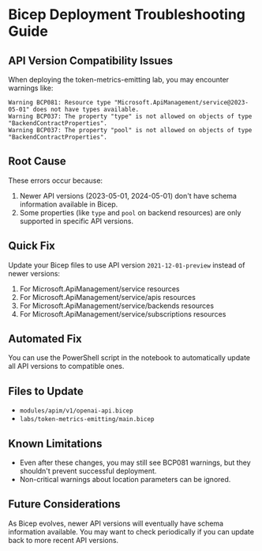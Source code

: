 # Bicep Deployment Troubleshooting Guide

## API Version Compatibility Issues

When deploying the token-metrics-emitting lab, you may encounter warnings like:

```
Warning BCP081: Resource type "Microsoft.ApiManagement/service@2023-05-01" does not have types available.
Warning BCP037: The property "type" is not allowed on objects of type "BackendContractProperties".
Warning BCP037: The property "pool" is not allowed on objects of type "BackendContractProperties".
```

## Root Cause

These errors occur because:
1. Newer API versions (2023-05-01, 2024-05-01) don't have schema information available in Bicep.
2. Some properties (like `type` and `pool` on backend resources) are only supported in specific API versions.

## Quick Fix

Update your Bicep files to use API version `2021-12-01-preview` instead of newer versions:

1. For Microsoft.ApiManagement/service resources
2. For Microsoft.ApiManagement/service/apis resources
3. For Microsoft.ApiManagement/service/backends resources
4. For Microsoft.ApiManagement/service/subscriptions resources

## Automated Fix

You can use the PowerShell script in the notebook to automatically update all API versions to compatible ones.

## Files to Update

- `modules/apim/v1/openai-api.bicep`
- `labs/token-metrics-emitting/main.bicep`

## Known Limitations

- Even after these changes, you may still see BCP081 warnings, but they shouldn't prevent successful deployment.
- Non-critical warnings about location parameters can be ignored.

## Future Considerations

As Bicep evolves, newer API versions will eventually have schema information available. You may want to check periodically if you can update back to more recent API versions.
